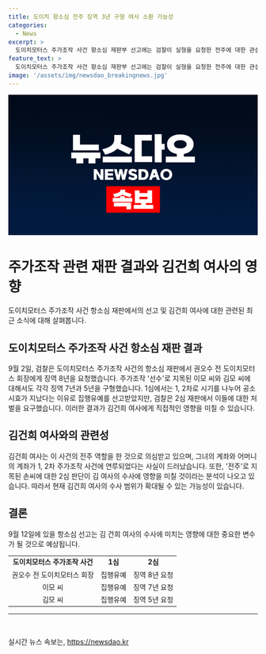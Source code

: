 ```yaml
---
title: 도이치 항소심 전주 징역 3년 구형 여사 소환 가능성
categories:
  - News
excerpt: >
  도이치모터스 주가조작 사건 항소심 재판부 선고에는 검찰이 실형을 요청한 전주에 대한 관심이 높아졌다. 김건희 여사의 수사에도 영향을 미칠 것으로 예상되며, 권오수 전 도이치모터스 회장, 주가조작 선수로 지목된 이모 씨와 김모 씨의 징역 요청도 주목된다. 손씨의 2심 판단은 김 여사 수사의 분수령이 될 전망이며, 항소심 선고는 9월 12일 예정이다. [150자]
feature_text: >
  도이치모터스 주가조작 사건 항소심 재판부 선고에는 검찰이 실형을 요청한 전주에 대한 관심이 높아졌다. 김건희 여사의 수사에도 영향을 미칠 것으로 예상되며, 권오수 전 도이치모터스 회장, 주가조작 선수로 지목된 이모 씨와 김모 씨의 징역 요청도 주목된다. 손씨의 2심 판단은 김 여사 수사의 분수령이 될 전망이며, 항소심 선고는 9월 12일 예정이다. [150자]
image: '/assets/img/newsdao_breakingnews.jpg'
---
```


<p><img src="/assets/img/newsdao_breakingnews.jpg" alt="cryptoinkorea 속보" /></p>

<h1>주가조작 관련 재판 결과와 김건희 여사의 영향</h1>

<p data-ke-size="size16">도이치모터스 주가조작 사건 항소심 재판에서의 선고 및 김건희 여사에 대한 관련된 최근 소식에 대해 살펴봅니다.</p>

<h2>도이치모터스 주가조작 사건 항소심 재판 결과</h2>

<p data-ke-size="size16">9월 2일, 검찰은 도이치모터스 주가조작 사건의 항소심 재판에서 권오수 전 도이치모터스 회장에게 징역 8년을 요청했습니다. 주가조작 '선수'로 지목된 이모 씨와 김모 씨에 대해서도 각각 징역 7년과 5년을 구형했습니다. 1심에서는 1, 2차로 시기를 나누어 공소시효가 지났다는 이유로 집행유예를 선고받았지만, 검찰은 2심 재판에서 이들에 대한 처벌을 요구했습니다. 이러한 결과가 김건희 여사에게 직접적인 영향을 미칠 수 있습니다.</p>

<h2>김건희 여사와의 관련성</h2>

<p data-ke-size="size16">김건희 여사는 이 사건의 전주 역할을 한 것으로 의심받고 있으며, 그녀의 계좌와 어머니의 계좌가 1, 2차 주가조작 사건에 연루되었다는 사실이 드러났습니다. 또한, '전주'로 지목된 손씨에 대한 2심 판단이 김 여사의 수사에 영향을 미칠 것이라는 분석이 나오고 있습니다. 따라서 현재 김건희 여사의 수사 범위가 확대될 수 있는 가능성이 있습니다.</p>

<h2>결론</h2>

<p data-ke-size="size16">9월 12일에 있을 항소심 선고는 김 건희 여사의 수사에 미치는 영향에 대한 중요한 변수가 될 것으로 예상됩니다.</p>

<table>
  <tr>
    <td style="text-align: center; height: 17px;"><b>도이치모터스 주가조작 사건</b></td>
    <td style="text-align: center; height: 17px;"><b>1심</b></td>
    <td style="text-align: center; height: 17px;"><b>2심</b></td>
  </tr>
  <tr>
    <td style="text-align: center; height: 17px;">권오수 전 도이치모터스 회장</td>
    <td style="text-align: center; height: 17px;">집행유예</td>
    <td style="text-align: center; height: 17px;">징역 8년 요청</td>
  </tr>
  <tr>
    <td style="text-align: center; height: 17px;">이모 씨</td>
    <td style="text-align: center; height: 17px;">집행유예</td>
    <td style="text-align: center; height: 17px;">징역 7년 요청</td>
  </tr>
  <tr>
    <td style="text-align: center; height: 17px;">김모 씨</td>
    <td style="text-align: center; height: 17px;">집행유예</td>
    <td style="text-align: center; height: 17px;">징역 5년 요청</td>
  </tr>
</table>

<hr>

<p data-ke-size="size16">&nbsp;</p>
실시간 뉴스 속보는, <a href="https://newsdao.kr" rel="dofollow">https://newsdao.kr</a>


